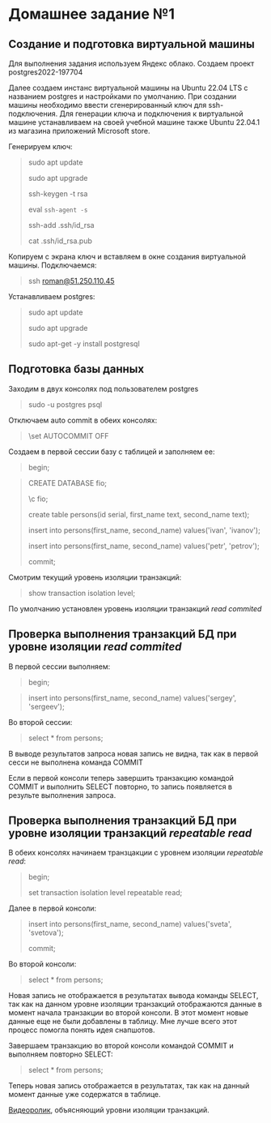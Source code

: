 # Домашнее задание №1

## Создание и подготовка виртуальной машины
Для выполнения задания используем Яндекс облако. Создаем проект postgres2022-197704

Далее создаем инстанс виртуальной машины на Ubuntu 22.04 LTS с названием postgres и настройками по умолчанию. При создании машины необходимо ввести сгенерированный ключ для ssh-подключения. Для генерации ключа и подключения к виртуальной машине устанавливаем на своей учебной машине также Ubuntu 22.04.1 из магазина приложений Microsoft store. 

Генерируем ключ:
> sudo apt update
>
> sudo apt upgrade
>
> ssh-keygen -t rsa
>
> eval `ssh-agent -s`
>
> ssh-add .ssh/id_rsa
>
> cat .ssh/id_rsa.pub

Копируем с экрана ключ и вставляем в окне создания виртуальной машины. Подключаемся:
> ssh roman@51.250.110.45

Устанавливаем postgres:
> sudo apt update
> 
> sudo apt upgrade
>
>  sudo apt-get -y install postgresql

## Подготовка базы данных

Заходим в двух консолях под пользователем postgres
> sudo -u postgres psql

Отключаем auto commit в обеих консолях:
> \set AUTOCOMMIT OFF

Создаем в первой сессии базу с таблицей и заполняем ее:
> begin;

> CREATE DATABASE fio;
>
> \c fio;
>
> create table persons(id serial, first_name text, second_name text);
> 
> insert into persons(first_name, second_name) values('ivan', 'ivanov'); 
> 
> insert into persons(first_name, second_name) values('petr', 'petrov'); 
> 
> commit;

Смотрим текущий уровень изоляции транзакций:
> show transaction isolation level;

По умолчанию установлен уровень изоляции транзакций _read commited_

## Проверка выполнения транзакций БД при уровне изоляции _read commited_

В первой сессии выполняем:
> begin;

> insert into persons(first_name, second_name) values('sergey', 'sergeev');

Во второй сессии:
> select * from persons;

В выводе результатов запроса новая запись не видна, так как в первой сесси не выполнена команда COMMIT

Если в первой консоли теперь завершить транзакцию командой COMMIT и выполнить SELECT повторно, то запись появляется в результе выполнения запроса.

## Проверка выполнения транзакций БД при уровне изоляции транзакций _repeatable read_

В обеих консолях начинаем транзцакции с уровнем изоляции _repeatable read_:
> begin;
>
> set transaction isolation level repeatable read;

Далее в первой консоли:
> insert into persons(first_name, second_name) values('sveta', 'svetova');
>
> commit;

Во второй консоли:
> select * from persons;

Новая запись не отображается в результатах вывода команды SELECT, так как на данном уровне изоляции транзакций отображаются данные в момент начала транзакции во второй консоли. В этот момент новые данные еще не были добавлены в таблицу. Мне лучше всего этот процесс помогла понять идея снапшотов.

Завершаем транзакцию во второй консоли командой COMMIT и выполняем повторно SELECT:
> select * from persons;

Теперь новая запись отображается в результатах, так как на данный момент данные уже содержатся в таблице.

[Видеоролик](https://www.youtube.com/watch?v=gOB3hpAVIIQ&t=319s), объясняющий уровни изоляции транзакций.
